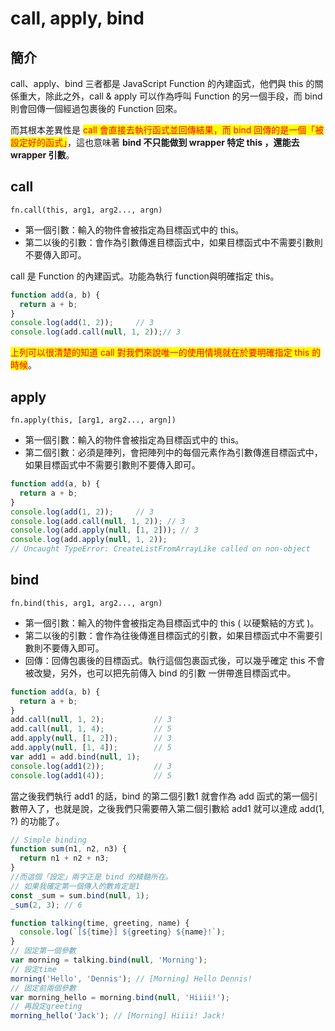 # call, apply, bind

## 簡介

call、apply、bind 三者都是 JavaScript Function 的內建函式，他們與 this 的關係重大，除此之外，call & apply 可以作為呼叫 Function 的另一個手段，而 bind 則會回傳一個經過包裹後的 Function 回來。

而其根本差異性是 <mark style="color:red;">call 會直接去執行函式並回傳結果，而 bind 回傳的是一個「被設定好的函式」</mark>，這也意味著 **bind 不只能做到 wrapper 特定 this ，還能去 wrapper 引數**。

## call

`fn.call(this, arg1, arg2..., argn)`

* 第一個引數：輸入的物件會被指定為目標函式中的 this。
* 第二以後的引數：會作為引數傳進目標函式中，如果目標函式中不需要引數則不要傳入即可。

call 是 Function 的內建函式。功能為執行 function與明確指定 this。

```javascript
function add(a, b) {
  return a + b;
}
console.log(add(1, 2));		// 3
console.log(add.call(null, 1, 2));// 3
```

<mark style="color:red;">上列可以很清楚的知道 call 對我們來說唯一的使用情境就在於要明確指定 this 的時候</mark>。

## apply

`fn.apply(this, [arg1, arg2..., argn])`

* 第一個引數：輸入的物件會被指定為目標函式中的 this。
* 第二個引數：必須是陣列，會把陣列中的每個元素作為引數傳進目標函式中，如果目標函式中不需要引數則不要傳入即可。

```javascript
function add(a, b) {
  return a + b;
}
console.log(add(1, 2));		// 3
console.log(add.call(null, 1, 2)); // 3
console.log(add.apply(null, [1, 2])); // 3
console.log(add.apply(null, 1, 2)); 
// Uncaught TypeError: CreateListFromArrayLike called on non-object
```

## bind

`fn.bind(this, arg1, arg2..., argn)`

* 第一個引數：輸入的物件會被指定為目標函式中的 this ( 以硬繫結的方式 )。
* 第二以後的引數：會作為往後傳進目標函式的引數，如果目標函式中不需要引數則不要傳入即可。
* 回傳：回傳包裹後的目標函式。執行這個包裹函式後，可以幾乎確定 this 不會被改變，另外，也可以把先前傳入 bind 的引數 一併帶進目標函式中。

```javascript
function add(a, b) {
  return a + b;
}
add.call(null, 1, 2);			// 3
add.call(null, 1, 4);			// 5
add.apply(null, [1, 2]);		// 3
add.apply(null, [1, 4]);		// 5
var add1 = add.bind(null, 1);
console.log(add1(2));			// 3
console.log(add1(4));			// 5
```

當之後我們執行 add1 的話，bind 的第二個引數1 就會作為 add 函式的第一個引數帶入了，也就是說，之後我們只需要帶入第二個引數給 add1 就可以達成 add(1, ?) 的功能了。

```javascript
// Simple binding
function sum(n1, n2, n3) {
  return n1 + n2 + n3;
}
//而這個「設定」兩字正是 bind 的精髓所在。
// 如果我確定第一個傳入的數肯定是1
const _sum = sum.bind(null, 1);
_sum(2, 3); // 6
```

```javascript
function talking(time, greeting, name) {
  console.log(`[${time}] ${greeting} ${name}!`);
}
// 固定第一個參數
var morning = talking.bind(null, 'Morning');
// 設定time
morning('Hello', 'Dennis'); // [Morning] Hello Dennis!
// 固定前兩個參數
var morning_hello = morning.bind(null, 'Hiiii!');
// 再設定greeting
morning_hello('Jack'); // [Morning] Hiiii! Jack!
```
